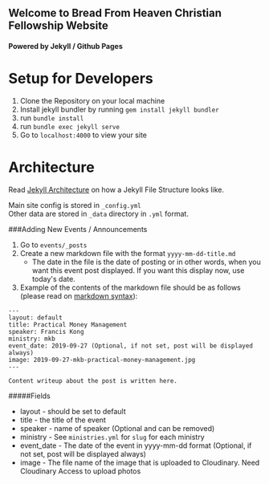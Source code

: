 ## Welcome to Bread From Heaven Christian Fellowship Website
#### Powered by Jekyll / Github Pages

Setup for Developers
====================
1. Clone the Repository on your local machine
2. Install jekyll bundler by running `gem install jekyll bundler`
3. run `bundle install`
4. run `bundle exec jekyll serve`
5. Go to `localhost:4000` to view your site


Architecture
====================
Read [Jekyll Architecture](https://jekyllrb.com/docs/structure/) on how a Jekyll File Structure looks like.

Main site config is stored in `_config.yml`  
Other data are stored in `_data` directory in `.yml` format. 

###Adding New Events / Announcements
1. Go to `events/_posts`
2. Create a new markdown file with the format `yyyy-mm-dd-title.md`
    * The date in the file is the date of posting or in other words, when you want this event post displayed. If you want this display now, use today's date.
3. Example of the contents of the markdown file should be as follows (please read on [markdown syntax](https://www.markdownguide.org/basic-syntax/)):
```
---
layout: default
title: Practical Money Management 
speaker: Francis Kong
ministry: mkb
event_date: 2019-09-27 (Optional, if not set, post will be displayed always)
image: 2019-09-27-mkb-practical-money-management.jpg 
---

Content writeup about the post is written here. 
```

#####Fields
 * layout - should be set to default
 * title - the title of the event
 * speaker - name of speaker (Optional and can be removed)
 * ministry - See `ministries.yml` for `slug` for each ministry
 * event_date - The date of the event in yyyy-mm-dd format (Optional, if not set, post will be displayed always)
 * image - The file name of the image that is uploaded to Cloudinary. Need Cloudinary Access to upload photos